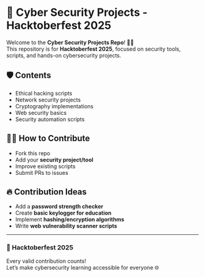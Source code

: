 # 🔐 Cyber Security Projects - Hacktoberfest 2025

Welcome to the **Cyber Security Projects Repo**! 🕵️‍♂️  
This repository is for **Hacktoberfest 2025**, focused on security tools, scripts, and hands-on cybersecurity projects.

## 🛡️ Contents
- Ethical hacking scripts
- Network security projects
- Cryptography implementations
- Web security basics
- Security automation scripts

## 🧑‍💻 How to Contribute
- Fork this repo
- Add your **security project/tool**
- Improve existing scripts
- Submit PRs to issues

## 🔥 Contribution Ideas
- Add a **password strength checker**
- Create **basic keylogger for education**
- Implement **hashing/encryption algorithms**
- Write **web vulnerability scanner scripts**

---

### 🚀 Hacktoberfest 2025
Every valid contribution counts!  
Let’s make cybersecurity learning accessible for everyone 🌐
